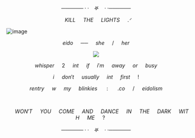 $$────── · · ㅤ𖤐 ㅤ· · ──────$$

$$⠀⠀⠀⠀KILL⠀⠀THE⠀⠀LIGHTS⠀⠀.ᐟ⠀⠀⠀$$

⠀![image](https://github.com/user-attachments/assets/2f7bae59-44e4-4415-a294-c88a489a586b)


$$eido⠀⠀ ──⠀⠀ she⠀⠀ /⠀⠀ her$$
<p align="center">
<img src="https://github.com/EIDOLISM/EIDOLISM/assets/134099843/16b6c632-b13d-4729-ad52-48b04c8d0f05"/>
</p>

$$⠀⠀ whisper⠀⠀ 2⠀⠀ int⠀⠀ if⠀⠀ i'm⠀⠀ away⠀⠀ or⠀⠀ busy⠀⠀ $$

$$⠀⠀ i⠀⠀ don't⠀⠀ usually⠀⠀ int⠀⠀ first⠀⠀ !⠀⠀ $$

$$⠀⠀ rentry⠀⠀ w⠀⠀ my⠀⠀ blinkies⠀⠀ :⠀⠀ .co⠀⠀ /⠀⠀ eidolism⠀⠀ $$

⠀⠀ 

$$⠀⠀⠀WON'T⠀⠀ YOU⠀⠀ COME⠀⠀ AND⠀⠀ DANCE⠀⠀ IN⠀⠀ THE⠀⠀ DARK⠀⠀WITH⠀⠀ME ⠀⠀?⠀⠀⠀$$

$$────── · · ㅤ𖤐 ㅤ· · ──────$$
